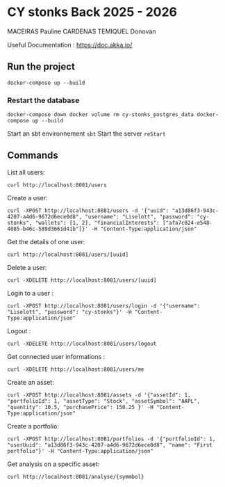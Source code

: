 # CY stonks Back 2025 - 2026

MACEIRAS Pauline  CARDENAS TEMIQUEL Donovan

Useful Documentation :
https://doc.akka.io/

## Run the project

    docker-compose up --build

### Restart the database

`docker-compose down
docker volume rm cy-stonks_postgres_data
docker-compose up --build`

Start an sbt environnement `sbt`
Start the server `reStart`

## Commands

List all users:

    curl http://localhost:8081/users

Create a user:

    curl -XPOST http://localhost:8081/users -d '{"uuid": "a13d86f3-943c-4207-a4d6-9672d6ece0d8", "username": "Liselott", "password": "cy-stonks", "wallets": [1, 2], "financialInterests": ["afa7c024-e548-4085-b46c-589d3661d41b"]}' -H "Content-Type:application/json"

Get the details of one user:

    curl http://localhost:8081/users/[uuid]

Delete a user:

    curl -XDELETE http://localhost:8081/users/[uuid]

Login to a user : 

    curl -XPOST http://localhost:8081/users/login -d '{"username": "Liselott", "password": "cy-stonks"}' -H "Content-Type:application/json"

Logout : 

    curl -XDELETE http://localhost:8081/users/logout

Get connected user informations :

    curl -XDELETE http://localhost:8081/users/me

Create an asset:

    curl -XPOST http://localhost:8081/assets -d '{"assetId": 1, "portfolioId": 1, "assetType": "Stock", "assetSymbol": "AAPL", "quantity": 10.5, "purchasePrice": 150.25 }' -H "Content-Type:application/json"


Create a portfolio:

    curl -XPOST http://localhost:8081/portfolios -d '{"portfolioId": 1, "userUuid": "a13d86f3-943c-4207-a4d6-9672d6ece0d8", "name": "First portfolio"}' -H "Content-Type:application/json"


Get analysis on a specific asset:

    curl http://localhost:8081/analyse/{symmbol}